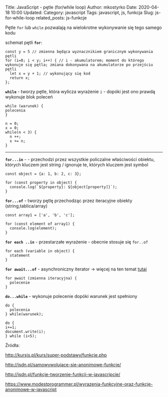 Title: JavaScript - pętle (for/while loop)
Author: mkostyrko
Date: 2020-04-18 10:00
Updated:
Category: javascript
Tags: javascript, js, funkcja
Slug: js-for-while-loop
related_posts: js-funkcje


Pętle `for` lub `while` pozwalają na wielokrotne wykonywanie się tego samego kodu

schemat pętli **`for`**:

    const y = 5 // zmienna będąca wyznacznikiem granicznym wykonywania pętli
    for (i=0; i < y; i++) { // i - akumulatorem; moment do którego wykonuje się pętla; zmiana dokonywana na akumulatorze po przejściu pętli
      let x = y + 1; // wykonujący się kod
      return x;
    };

**`while`** - tworzy pętle, która wylicza wyrażenie `i` - dopóki jest ono prawdą wykonuje blok poleceń

    while (warunek) {
    polecenia
    }

    n = 0;
    x = 0;
    while(n < 3) {
      n ++;
      x += n;
    }

---

**`for...in`** - - przechodzi przez wszystkie policzalne właściwości obiektu, których kluczem jest string / ignoruje te, których kluczem jest symbol

    const object = {a: 1, b: 2, c: 3};

    for (const property in object) {
      console.log(`${property}: ${object[property]}`);
    }

**`for...of`** - tworzy pętlę przechodząc przez iteracyjne obiekty (string,tablica/array)

    const array1 = ['a', 'b', 'c'];

    for (const element of array1) {
      console.log(element);
    }

**`for each ..in`**  - przestarzałe wyrażenie - obecnie stosuje się `for..of`

    for each (variable in object) {
      statement
    }

**`for await...of`** - asynchroniczny iterator -> więcej na ten temat [tutaj](https://www.youtube.com/watch?v=I5oDbp_U-fQ)

    for await (zmienna iteracyjna) {
      polecenie
    }


**`do...while`** - wykonuje polecenie dopóki warunek jest spełniony

    do {
      polecenia
    } while(warunek);

    do {
    i+=1;
    document.write(i);
    } while (i<5);
  


Źródła:

http://kursjs.pl/kurs/super-podstawy/funkcje.php

http://jsdn.pl/samowywolujace-sie-anonimowe-funkcje/

http://jsdn.pl/funkcje-tworzenie-funkcji-w-javascripcie/

https://www.modestprogrammer.pl/wyrazenia-funkcyjne-oraz-funkcje-anonimowe-w-javascript